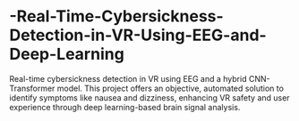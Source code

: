 # -Real-Time-Cybersickness-Detection-in-VR-Using-EEG-and-Deep-Learning
Real-time cybersickness detection in VR using EEG and a hybrid CNN-Transformer model. This project offers an objective, automated solution to identify symptoms like nausea and dizziness, enhancing VR safety and user experience through deep learning-based brain signal analysis.

